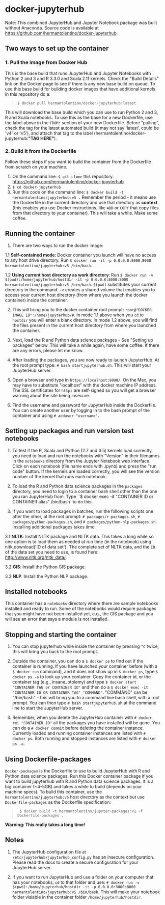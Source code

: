 # docker-jupyterhub

Note: This combined JupyterHub and Jupyter Notebook package was built without Anaconda. Source code is available at https://github.com/hermantolentino/docker-jupyterhub.

## Two ways to set up the container

### 1. Pull the image from Docker Hub
This is the base build that runs JupyterHub and Jupyter Notebooks with Python 2 and 3 and R 3.3.0 and Scala 2.11 kernels. Check the "Build Details" link on the Docker page to see if there is any new base build on queue. To use this base build for building docker images that have additional kernels in this repository do a:

> ```
> $ docker pull hermantolentino/docker-jupyterhub:latest
> ```

This will download the base build which you can use to run Python 2 and 3, R and Scala notebooks. To use this as the base for a new Dockerfile, use the label above in the `FROM:` section of your new Dockerfile. Before "pulling", check the tag for the latest automated build (it may not say 'latest', could be 'v4' or 'v5'), and attach that tag to the label (hermantolentino/docker-jupyterhub:**"TAG HERE"**).

### 2. Build it from the Dockerfile

Follow these steps if you want to build the container from the Dockerfile from scratch on your machine.

1. On the command line: `$ git clone` this repository: https://github.com/hermantolentino/docker-jupyterhub
2. `$ cd docker-jupyterhub`
3. Run this code on the command line: `$ docker build -t hermantolentino/jupyterhub:v5 .` Remember the period - it means use the Dockerfile in the current directory and use that directory as __context__ (this enables you use Docker instructions, like `ADD` or `COPY` that copy files from that directory to your container). This will take a while. Make some coffee.

## Running the container

1. There are two ways to run the docker image:

 1.1 **Self-contained mode**: Docker container you launch will have no access to any host drive directory. Run `$ docker run -it -p 0.0.0.0:8000:8000 hermantolentino/jupyterhub:v5 /bin/bash`.

 1.2 **Using current host directory as work directory**: Run `$ docker run -v $(pwd):/home/jupyterhub/hostdir -it -p 0.0.0.0:8000:8000 hermantolentino/jupyterhub:v5 /bin/bash`. `$(pwd)` substitutes your current directory in the command. `-v` creates a shared volume that enables you to access your current host directory (from where you launch the docker container) inside the container.

2. This will bring you to the docker container root prompt: `root@"DOCKER IMAGE ID":/home/jupyterhub/#`. In mode 1.1 above when you `cd` to `hostdir` you will enter a blank directory. In mode 1.2 above, you will find the files present in the current host directory from where you launched the container.

3. Next, load the R and Python data science packages - See "Setting up packages" below. This will take a while again, have some coffee. If there are any errors, please let me know.

4. After loading the packages, you are now ready to launch JupyterHub. At the root prompt type: `# bash startjupyterhub.sh`. This will start your JupyterHub server.

5. Open a browser and type in `https://localhost:8000/`. On the Mac, you may have to substitute "localhost" with the docker machine IP address. The SSL certificates for `https` are self-signed so you will get a browser warning about the site being insecure.

6. Find the username and password for JupyterHub inside the Dockerfile. You can create another user by logging in to the bash prompt of the container and using `# adduser "username"`.

## Setting up packages and run version test notebooks
1. To test if the R, Scala and Python (2.7 and 3.5) kernels load correctly, you need to load and run the notebooks with "Version" in their filenames in the `notebooks` directory from the Jupyter Notebook web interface. Click on each notebook (file name ends with .ipynb) and press the "run code" button. If the kernels are loaded correctly, you will see the version number of the kernel that runs each notebook.

2. To load the R and Python data science packages in the `packages` directory, you need to login to a container bash shell other than the one you ran JupyterHub from. Type ``$ docker exec -it "CONTAINER ID or CONTAINER alias" /bin/bash` to do this.

3. If you want to load packages in batches, run the following scripts one after the other, at the root prompt: `# packages/r-packages.sh`, `# packages/python-packages.sh`, and `# packages/python-nlp-packages.sh`. Installing additional packages takes time:

 3.1 **NLTK**: Install NLTK package and NLTK data. This takes a long while so one option is to load them as needed at run time (in the notebook) using nltk.download('ID of data set'). The complete set of NLTK data, and the `ID` of the data set you need to use, is found here: http://www.nltk.org/nltk_data/.

 3.2 **GIS**: Install the Python GIS package.

 3.3 **NLP**: Install the Python NLP package.

## Installed notebooks

This container has a `notebooks` directory where there are sample notebooks installed and ready to run. Some of the notebooks would require packages that you might have not been installed yet, e.g., the GIS package and you will see an error that says a module is not installed.

## Stopping and starting the container

1. You can stop jupyterhub while inside the container by pressing `^C` twice, this will bring you back to the root prompt.

2. Outside the container, you can do a `$ docker ps` to find out if the container is running. If you have launched your container before  (with a `$ docker run` command), and it does not show up in `$ docker ps`, type `$ docker ps -a` to look up your container. Copy the container id, or the container tag (e.g., insane_ptolemy) and type `$ docker start "CONTAINER TAG or CONTAINER ID"` and then do a `$ docker exec -it "CONTAINER ID OR CONTAINER TAG" "COMMAND"`. "COMMAND" can be "/bin/bash" - this will bring you to a command line bash shell, with a root prompt. You can then type `# bash startjupyterhub.sh` at the command line to start the JupyterHub server.

3. Remember, when you delete the JupyterHub container with `# docker rmi "CONTAINER ID"` all the packages you have installed will be gone. You can do a `# docker commit` before deleting the container instance. Currently loaded and running container instances are listed with `# docker ps`. Both running and stopped instances are listed with `# docker ps -a`.

## Using Dockerfile-packages

`Docker-packages` is the Dockerfile to use to build JupyterHub with R and Python data science packages. Run this Docker container package if you want to build jupyterhub with R and Python data science packages. It is a big container (~4-5GB) and takes a while to build (depends on your machine specs). To build this container, use the `hermantolentino/jupyterhub:v5` host directory as the context but use `Dockerfile-packages` as the Dockerfile specification:

> `
> $ docker build -t hermantolentino/jupyter-packages:v1 -f Dockerfile-packages .`
>
**Warning: This really takes a long time!**

## Notes

1. The JupyterHub configuration file at `/etc/jupyterhub/jupyterhub_config.py` has an insecure configuration. Please read the docs to create a secure configuration for your JupyterHub server.

2. If you want to run JupyterHub and use a folder on your computer that has your notebooks, ` cd ` to that folder and use: `# docker run -v $(pwd):/home/jupyterhub/hostdir -it -p 0.0.0.0:8000:8000 hermantolentino/jupyterhub:v5 /bin/bash`. This will make your notebook folder visiable in the container folder `/home/jupyterhub/hostdir`.
